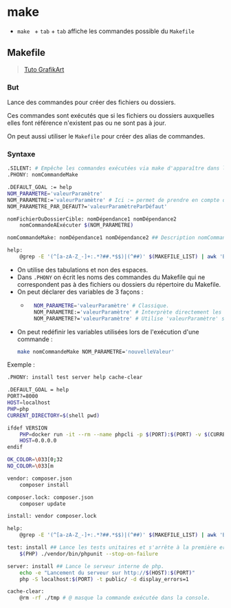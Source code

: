 # make

- `make ` + `tab` + `tab` affiche les commandes possible du `Makefile`

## Makefile

> [Tuto GrafikArt](https://www.youtube.com/watch?v=2VV9FAQWHdw)

### But

Lance des commandes pour créer des fichiers ou dossiers.

Ces commandes sont exécutés que si les fichiers ou dossiers auxquelles elles font référence n'existent pas ou ne sont pas à jour.

On peut aussi utiliser le `Makefile` pour créer des alias de commandes.

### Syntaxe

```bash
.SILENT: # Empêche les commandes exécutées via make d'apparaître dans le terminal.
.PHONY: nomCommandeMake

.DEFAULT_GOAL := help
NOM_PARAMETRE='valeurParamètre'
NOM_PARAMETRE:='valeurParamètre' # Ici := permet de prendre en compte des sous-variables potentielles de 'valeurParamètre'
NOM_PARAMETRE_PAR_DEFAUT?='valeurParamètreParDéfaut'

nomFichierOuDossierCible: nomDépendance1 nomDépendance2
    nomCommandeAExécuter $(NOM_PARAMETRE)

nomCommandeMake: nomDépendance1 nomDépendance2 ## Description nomCommandeMake affichée par `help`

help:
    @grep -E '(^[a-zA-Z_-]+:.*?##.*$$)|(^##)' $(MAKEFILE_LIST) | awk 'BEGIN {FS = ":.*?## "}; {printf "\033[32m%-30s\033[0m %s\n", $$1, $$2}' | sed -e 's/\[32m##/[33m/'
```

- On utilise des tabulations et non des espaces.
- Dans `.PHONY` on écrit les noms des commandes du Makefile qui ne correspondent pas à des fichiers ou dossiers du répertoire du Makefile.
- On peut déclarer des variables de 3 façons :
    - ```bash
        NOM_PARAMETRE='valeurParamètre' # Classique.
        NOM_PARAMETRE:='valeurParamètre' # Interprète directement les sous-variables potentielles.
        NOM_PARAMETRE?='valeurParamètre' # Utilise 'valeurParamètre' si NOM_PARAMETRE n'est pas déjà défini.
        ```
- On peut redéfinir les variables utilisées lors de l'exécution d'une commande :
    ```bash
    make nomCommandeMake NOM_PARAMETRE='nouvelleValeur'
    ```

Exemple :

```bash
.PHONY: install test server help cache-clear

.DEFAULT_GOAL = help
PORT?=8000
HOST=localhost
PHP=php
CURRENT_DIRECTORY=$(shell pwd)

ifdef VERSION
    PHP=docker run -it --rm --name phpcli -p $(PORT):$(PORT) -v $(CURRENT_DIR):/cheminVers/nomRépertoireApplicationCôtéConteneurDocker -w /cheminVers/nomRépertoireApplicationCôtéConteneurDocker php:$(VERSION)-cli php
    HOST=0.0.0.0
endif

OK_COLOR=\033[0;32
NO_COLOR=\033[m

vendor: composer.json
    composer install

composer.lock: composer.json
    composer update

install: vendor composer.lock

help:
    @grep -E '(^[a-zA-Z_-]+:.*?##.*$$)|(^##)' $(MAKEFILE_LIST) | awk 'BEGIN {FS = ":.*?## "}; {printf "\033[32m%-30s\033[0m %s\n", $$1, $$2}' | sed -e 's/\[32m##/[33m/'

test: install ## Lance les tests unitaires et s'arrête à la première erreur.
    $(PHP) ./vendor/bin/phpunit --stop-on-failure

server: install ## Lance le serveur interne de php.
    echo -e "Lancement du serveur sur http://$(HOST):$(PORT)"
    php -S localhost:$(PORT) -t public/ -d display_errors=1

cache-clear:
    @rm -rf ./tmp # @ masque la commande exécutée dans la console.
```